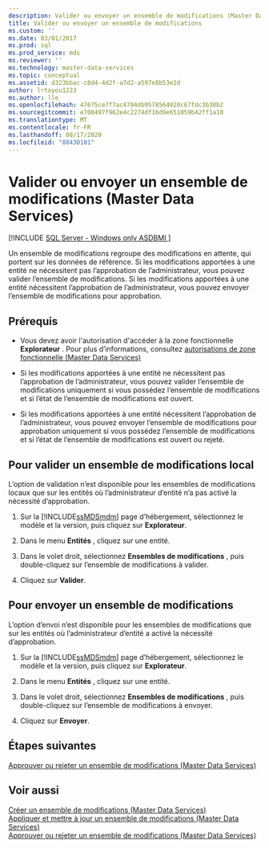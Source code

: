 ```yaml
---
description: Valider ou envoyer un ensemble de modifications (Master Data Services)
title: Valider ou envoyer un ensemble de modifications
ms.custom: ''
ms.date: 03/01/2017
ms.prod: sql
ms.prod_service: mds
ms.reviewer: ''
ms.technology: master-data-services
ms.topic: conceptual
ms.assetid: d323bbac-c8d4-4d2f-a7d2-a597e8b53e2d
author: lrtoyou1223
ms.author: lle
ms.openlocfilehash: 47675ce7f7ac4704db9578564020c67fdc3b30b2
ms.sourcegitcommit: e700497f962e4c2274df16d9e651059b42ff1a10
ms.translationtype: MT
ms.contentlocale: fr-FR
ms.lasthandoff: 08/17/2020
ms.locfileid: "88430101"
---
```

# <a name="commit-or-submit-a-changeset-master-data-services"></a>Valider ou envoyer un ensemble de modifications (Master Data Services)

[!INCLUDE [SQL Server - Windows only ASDBMI  ](../includes/applies-to-version/sql-windows-only-asdbmi.md)]

  Un ensemble de modifications regroupe des modifications en attente, qui portent sur les données de référence. Si les modifications apportées à une entité ne nécessitent pas l’approbation de l’administrateur, vous pouvez valider l’ensemble de modifications. Si les modifications apportées à une entité nécessitent l’approbation de l’administrateur, vous pouvez envoyer l’ensemble de modifications pour approbation.  
  
## <a name="prerequisites"></a>Prérequis  
  
-   Vous devez avoir l'autorisation d'accéder à la zone fonctionnelle **Explorateur** . Pour plus d’informations, consultez [autorisations de zone fonctionnelle &#40;Master Data Services&#41;](../master-data-services/functional-area-permissions-master-data-services.md)  
  
-   Si les modifications apportées à une entité ne nécessitent pas l’approbation de l’administrateur, vous pouvez valider l’ensemble de modifications uniquement si vous possédez l’ensemble de modifications et si l’état de l’ensemble de modifications est ouvert.  
  
-   Si les modifications apportées à une entité nécessitent l’approbation de l’administrateur, vous pouvez envoyer l’ensemble de modifications pour approbation uniquement si vous possédez l’ensemble de modifications et si l’état de l’ensemble de modifications est ouvert ou rejeté.  
  
## <a name="to-commit-a-local-changeset"></a>Pour valider un ensemble de modifications local  
 L’option de validation n’est disponible pour les ensembles de modifications locaux que sur les entités où l’administrateur d’entité n’a pas activé la nécessité d’approbation.  
  
1.  Sur la [!INCLUDE[ssMDSmdm](../includes/ssmdsmdm-md.md)] page d’hébergement, sélectionnez le modèle et la version, puis cliquez sur **Explorateur**.  
  
2.  Dans le menu **Entités** , cliquez sur une entité.  
  
3.  Dans le volet droit, sélectionnez **Ensembles de modifications** , puis double-cliquez sur l’ensemble de modifications à valider.  
  
4.  Cliquez sur **Valider**.  
  
## <a name="to-submit-a-changeset"></a>Pour envoyer un ensemble de modifications  
 L’option d’envoi n’est disponible pour les ensembles de modifications que sur les entités où l’administrateur d’entité a activé la nécessité d’approbation.  
  
1.  Sur la [!INCLUDE[ssMDSmdm](../includes/ssmdsmdm-md.md)] page d’hébergement, sélectionnez le modèle et la version, puis cliquez sur **Explorateur**.  
  
2.  Dans le menu **Entités** , cliquez sur une entité.  
  
3.  Dans le volet droit, sélectionnez **Ensembles de modifications** , puis double-cliquez sur l’ensemble de modifications à envoyer.  
  
4.  Cliquez sur **Envoyer**.  
  
## <a name="next-steps"></a>Étapes suivantes  
 [Approuver ou rejeter un ensemble de modifications &#40;Master Data Services&#41;](../master-data-services/approve-or-reject-a-changeset-master-data-services.md)  
  
## <a name="see-also"></a>Voir aussi  
 [Créer un ensemble de modifications &#40;Master Data Services&#41;](../master-data-services/create-a-changeset-master-data-services.md)   
 [Appliquer et mettre à jour un ensemble de modifications &#40;Master Data Services&#41;](../master-data-services/apply-and-update-a-changeset-master-data-services.md)   
 [Approuver ou rejeter un ensemble de modifications &#40;Master Data Services&#41;](../master-data-services/approve-or-reject-a-changeset-master-data-services.md)  
  
  

